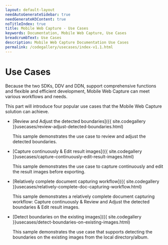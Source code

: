 ```yaml
---
layout: default-layout
needAutoGenerateSidebar: true
needGenerateH3Content: true
noTitleIndex: true
title: Mobile Web Capture - Use Cases
keywords: Documentation, Mobile Web Capture, Use Cases
breadcrumbText: Use Cases
description: Mobile Web Capture Documentation Use Cases 
permalink: /codegallery/usecases/index-v1.1.html
---
```


# Use Cases

Because the two SDKs, DDV and DDN, support comprehensive functions and flexible and efficient development, Mobile Web Capture can meet various workflows and needs. 

This part will introduce four popular use cases that the Mobile Web Capture solution can achieve.

- [Review and Adjust the detected boundaries]({{ site.codegallery }}usecases/review-adjust-detected-boundaries.html)

    This sample demonstrates the use case to review and adjust the detected boundaries.

- [Capture continuously & Edit result images]({{ site.codegallery }}usecases/capture-continuously-edit-result-images.html)

    This sample demonstrates the use case to capture continuously and edit the result images before exporting.

- [Relatively complete document capturing workflow]({{ site.codegallery }}usecases/relatively-complete-doc-capturing-workflow.html)

    This sample demonstrates a relatively complete document capturing workflow: Capture continuously & Review and Adjust the detected boundaries & Edit result images.

- [Detect boundaries on the existing images]({{ site.codegallery }}usecases/detect-boundaries-on-existing-images.html)

    This sample demonstrates the use case that supports detecting the boundaries on the existing images from the local directory/album. 
